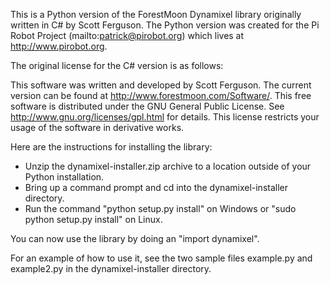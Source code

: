 This is a Python version of the ForestMoon Dynamixel library originally written in C# by Scott Ferguson. The Python version was created for the Pi Robot Project (mailto:patrick@pirobot.org) which lives at http://www.pirobot.org.

The original license for the C# version is as follows:

This software was written and developed by Scott Ferguson. The current version can be found at http://www.forestmoon.com/Software/. This free software is distributed under the GNU General Public License. See http://www.gnu.org/licenses/gpl.html for details. This license restricts your usage of the software in derivative works.

Here are the instructions for installing the library:

* Unzip the dynamixel-installer.zip archive to a location outside of your Python installation.
* Bring up a command prompt and cd into the dynamixel-installer directory.
* Run the command "python setup.py install" on Windows or "sudo python setup.py install" on Linux.

You can now use the library by doing an "import dynamixel".

For an example of how to use it, see the two sample files example.py and example2.py in the dynamixel-installer directory.
